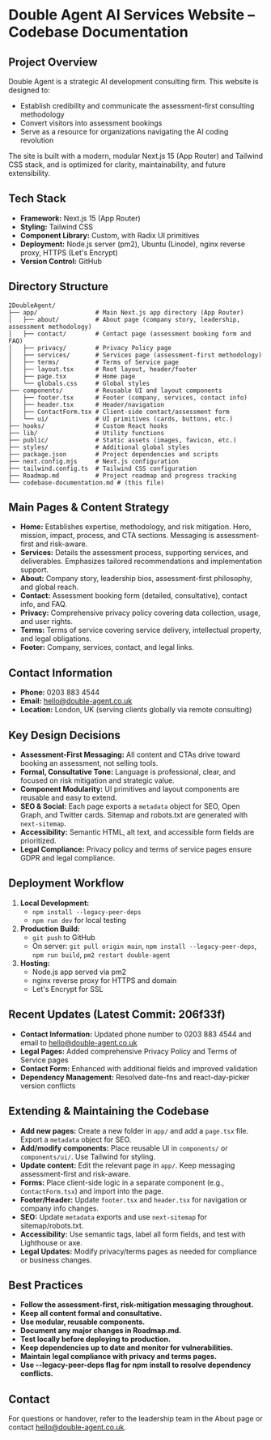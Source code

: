 # Double Agent AI Services Website – Codebase Documentation

## Project Overview
Double Agent is a strategic AI development consulting firm. This website is designed to:
- Establish credibility and communicate the assessment-first consulting methodology
- Convert visitors into assessment bookings
- Serve as a resource for organizations navigating the AI coding revolution

The site is built with a modern, modular Next.js 15 (App Router) and Tailwind CSS stack, and is optimized for clarity, maintainability, and future extensibility.

## Tech Stack
- **Framework:** Next.js 15 (App Router)
- **Styling:** Tailwind CSS
- **Component Library:** Custom, with Radix UI primitives
- **Deployment:** Node.js server (pm2), Ubuntu (Linode), nginx reverse proxy, HTTPS (Let's Encrypt)
- **Version Control:** GitHub

## Directory Structure
```
2DoubleAgent/
├── app/                # Main Next.js app directory (App Router)
│   ├── about/          # About page (company story, leadership, assessment methodology)
│   ├── contact/        # Contact page (assessment booking form and FAQ)
│   ├── privacy/        # Privacy Policy page
│   ├── services/       # Services page (assessment-first methodology)
│   ├── terms/          # Terms of Service page
│   ├── layout.tsx      # Root layout, header/footer
│   ├── page.tsx        # Home page
│   └── globals.css     # Global styles
├── components/         # Reusable UI and layout components
│   ├── footer.tsx      # Footer (company, services, contact info)
│   ├── header.tsx      # Header/navigation
│   ├── ContactForm.tsx # Client-side contact/assessment form
│   └── ui/             # UI primitives (cards, buttons, etc.)
├── hooks/              # Custom React hooks
├── lib/                # Utility functions
├── public/             # Static assets (images, favicon, etc.)
├── styles/             # Additional global styles
├── package.json        # Project dependencies and scripts
├── next.config.mjs     # Next.js configuration
├── tailwind.config.ts  # Tailwind CSS configuration
├── Roadmap.md          # Project roadmap and progress tracking
└── codebase-documentation.md # (this file)
```

## Main Pages & Content Strategy
- **Home:** Establishes expertise, methodology, and risk mitigation. Hero, mission, impact, process, and CTA sections. Messaging is assessment-first and risk-aware.
- **Services:** Details the assessment process, supporting services, and deliverables. Emphasizes tailored recommendations and implementation support.
- **About:** Company story, leadership bios, assessment-first philosophy, and global reach.
- **Contact:** Assessment booking form (detailed, consultative), contact info, and FAQ.
- **Privacy:** Comprehensive privacy policy covering data collection, usage, and user rights.
- **Terms:** Terms of service covering service delivery, intellectual property, and legal obligations.
- **Footer:** Company, services, contact, and legal links.

## Contact Information
- **Phone:** 0203 883 4544
- **Email:** hello@double-agent.co.uk
- **Location:** London, UK (serving clients globally via remote consulting)

## Key Design Decisions
- **Assessment-First Messaging:** All content and CTAs drive toward booking an assessment, not selling tools.
- **Formal, Consultative Tone:** Language is professional, clear, and focused on risk mitigation and strategic value.
- **Component Modularity:** UI primitives and layout components are reusable and easy to extend.
- **SEO & Social:** Each page exports a `metadata` object for SEO, Open Graph, and Twitter cards. Sitemap and robots.txt are generated with `next-sitemap`.
- **Accessibility:** Semantic HTML, alt text, and accessible form fields are prioritized.
- **Legal Compliance:** Privacy policy and terms of service pages ensure GDPR and legal compliance.

## Deployment Workflow
1. **Local Development:**
   - `npm install --legacy-peer-deps`
   - `npm run dev` for local testing
2. **Production Build:**
   - `git push` to GitHub
   - On server: `git pull origin main`, `npm install --legacy-peer-deps`, `npm run build`, `pm2 restart double-agent`
3. **Hosting:**
   - Node.js app served via pm2
   - nginx reverse proxy for HTTPS and domain
   - Let's Encrypt for SSL

## Recent Updates (Latest Commit: 206f33f)
- **Contact Information:** Updated phone number to 0203 883 4544 and email to hello@double-agent.co.uk
- **Legal Pages:** Added comprehensive Privacy Policy and Terms of Service pages
- **Contact Form:** Enhanced with additional fields and improved validation
- **Dependency Management:** Resolved date-fns and react-day-picker version conflicts

## Extending & Maintaining the Codebase
- **Add new pages:** Create a new folder in `app/` and add a `page.tsx` file. Export a `metadata` object for SEO.
- **Add/modify components:** Place reusable UI in `components/` or `components/ui/`. Use Tailwind for styling.
- **Update content:** Edit the relevant page in `app/`. Keep messaging assessment-first and risk-aware.
- **Forms:** Place client-side logic in a separate component (e.g., `ContactForm.tsx`) and import into the page.
- **Footer/Header:** Update `footer.tsx` and `header.tsx` for navigation or company info changes.
- **SEO:** Update `metadata` exports and use `next-sitemap` for sitemap/robots.txt.
- **Accessibility:** Use semantic tags, label all form fields, and test with Lighthouse or axe.
- **Legal Updates:** Modify privacy/terms pages as needed for compliance or business changes.

## Best Practices
- **Follow the assessment-first, risk-mitigation messaging throughout.**
- **Keep all content formal and consultative.**
- **Use modular, reusable components.**
- **Document any major changes in Roadmap.md.**
- **Test locally before deploying to production.**
- **Keep dependencies up to date and monitor for vulnerabilities.**
- **Maintain legal compliance with privacy and terms pages.**
- **Use --legacy-peer-deps flag for npm install to resolve dependency conflicts.**

## Contact
For questions or handover, refer to the leadership team in the About page or contact hello@double-agent.co.uk. 